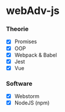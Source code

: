# webAdv-js
### Theorie
- [x] Promises
- [x] OOP
- [x] Webpack & Babel
- [x] Jest
- [x] Vue

### Software
- [x] Webstorm
- [x] NodeJS (npm)
